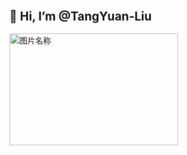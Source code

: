 ## 👋 Hi, I’m @TangYuan-Liu
<img src="http://n.sinaimg.cn/sinacn/w2048h1365/20180302/5391-fwnpcnt1625179.jpg" width = "300" height = "200" alt="图片名称" align=center />
